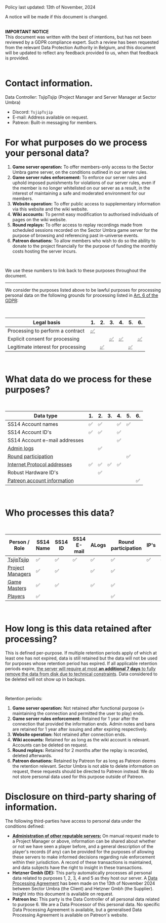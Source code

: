 Policy last updated: 13th of November, 2024

A notice will be made if this document is changed.

<br>

<div class="warn"><strong>IMPORTANT NOTICE</strong><br>This document was written with the best of intentions, but has not been reviewed by a GDPR compliance expert. Such a review has been requested from the relevant Data Protection Authority in Belgium, and this document will be updated to reflect any feedback provided to us, when that feedback is provided.</div>

<br>

# Contact information.

Data Controller: TsjipTsjip (Project Manager and Server Manager at Sector Umbra)
- Discord: `TsjipTsjip`
- E-mail: Address available on request.
- Patreon: Built-in messaging for members.

# For what purposes do we process your personal data?

1. **Game server operation:** To offer members-only access to the Sector Umbra game server, on the conditions outlined in our server rules.
2. **Game server rules enforcement:** To enforce our server rules and uphold imposed punishments for violations of our server rules, even if the member is no longer whitelisted on our server as a result, in the interest of maintaining a safe and moderated environment for our members.
3. **Website operation:** To offer public access to supplementary information via this website and the wiki website.
4. **Wiki accounts:** To permit easy modification to authorised individuals of pages on the wiki website.
5. **Round replays:** To offer access to replay recordings made from scheduled sessions recorded on the Sector Umbra game server for the purpose of browsing and referencing past in-universe events.
6. **Patreon donations:** To allow members who wish to do so the ability to donate to the project financially for the purpose of funding the monthly costs hosting the server incurs.

<br>

We use these numbers to link back to these purposes throughout the document.

---

We consider the purposes listed above to be lawful purposes for processing personal data on the following grounds for processing listed in [Art. 6 of the GDPR](https://eur-lex.europa.eu/legal-content/EN/TXT/?uri=CELEX%3A02016R0679-20160504&qid=1532348683434):

<br>

| **Legal basis** | **1.** | **2.** | **3.** | **4.** | **5.** | **6.** |
|-----------------|--------|--------|--------|--------|--------|--------|
| <div class="left">Processing to perform a contract</div> | <abbr title="The contract is formed by the requirement to explicitly agree to our server's rules before being able to play, in return for being offered access to a safe and moderated environment to play.">✅</abbr> | | | | | |
| <div class="left">Explicit consent for processing</div> | | | <abbr title="Explicit consent is given by you navigating to this site.">✅</abbr> | <abbr title="Explicit consent is given by you logging in, and permitting the SS14 authentication server to provide access to the required personal data to create a mirror account on the Wiki.">✅</abbr> | | <abbr title="Explicit consent is given by you choosing to become a donator for our server.">✅</abbr> |
| <div class="left">Legitimate interest for processing</div> | | <abbr title="It is in the legitimate interest of the server and its players that problematic players are removed.">✅</abbr> | | | <abbr title="We consider the ability to look back on past events and obtain a bigger picture than what would be gained through the perspective of a player's character to be in the legitimate interest of the players.">✅</abbr> | |

<br>

# What data do we process for these purposes?

<br>

| **Data type** | **1.** | **2.** | **3.** | **4.** | **5.** | **6.** |
|---------------|--------|--------|--------|--------|--------|--------|
| <div class="left">SS14 Account names</div> | ✅ | ✅ | | ✅ | ✅ | |
| <div class="left">SS14 Account ID's</div> | ✅ | ✅ | | ✅ | | |
| <div class="left">SS14 Account e-mail addresses</div> | | | | ✅ | | |
| <div class="left"><abbr title="An automatically generated logs system by the SS14 codebase, for the purpose of allowing admins to investigate rulebreaking behavior.">Admin logs</abbr></div> | | ✅ | | | | |
| <div class="left"><abbr title="Essentially a limited version of admin logs, showing only whether or not you did or did not participate in a SCHEDULED round.">Round participation</abbr></div> | | <abbr title="Not directly used, but indirectly processed as Admin Logs."></abbr>| | | ✅ | |
| <div class="left"><abbr title="Includes both IPv4 and IPv6 addresses used when connecting to our services.">Internet Protocol addresses</abbr></div> | ✅ | ✅ | ✅ | ✅ | | |
| <div class="left">Robust Hardware ID's</div> | | ✅ | | | | | |
| <div class="left"><abbr title="Includes account name, e-mail address, linked discord account, payment history and payment currency">Patreon account information</abbr></div> | | | | | | ✅ |

<br>

# Who processes this data?

<br>

| **Person / Role** | **SS14 Name** | **SS14 ID** | **SS14 E-mail** | **ALogs** | **Round participation** | **IP's** | **HWID's** | **Patreon info** |
|-------------------|--------|--------|--------|--------|--------|--------|--------|--------|
| <div class="left"><abbr title="This is the server host, and for this reason they have access to all processed information at all times.">TsjipTsjip</abbr></div> | ✅ | ✅ | ✅ | ✅ | ✅ | ✅ | ✅ | ✅ |
| <div class="left"><abbr title="Access is available at any time.">Project Managers</abbr></div> | ✅ | ✅ | | ✅ | ✅ | | | |
| <div class="left"><abbr title="Includes Trial Game Masters. Access is only available while the GM is connected to the server.">Game Masters</abbr></div> | ✅ | ✅ | | ✅ | ✅ | | | |
| <div class="left"><abbr title="Only while making use of the server and only with relation to data subjects actively connected. In the case of historical data (replays), only when this condition would have been true at the time.">Players</abbr></div> | ✅ | <abbr title="While no direct access is given, an accurate and current SS14 name can be uniquely related to an SS14 ID by means of querying the authentication server not operated by Sector Umbra."></abbr> | | | ✅ | | | |

<br>

# How long is this data retained after processing?

This is defined per-purpose. If multiple retention periods apply of which at least one has not expired, data is still retained but the data will not be used for purposes whose retention period has expired. If all applicable retention periods expire, <abbr title="Depending on the type of data stored, scanning and removal of this data is expensive, and is only done every week.">the server will require at most **an additional 7 days** to fully remove the data from disk due to technical constraints</abbr>. Data considered to be deleted will not show up in backups.

<br>

Retention periods:

1. **Game server operation:** Not retained after functional purpose (= maintaining the connection and permitted the user to play) ends.
2. **Game server rules enforcement:** Retained for 1 year after the connection that provided the information ends. Admin notes and bans are retained for 1 year after issuing and after expiring respectively.
3. **Website operation:** Not retained after connection ends.
4. **Wiki accounts:** Retained for as long as the wiki account is relevant. Accounts can be deleted on request.
5. **Round replays:** Retained for 2 months after the replay is recorded, deleted afterwards.
6. **Patreon donations:** Retained by Patreon for as long as Patreon deems the retention relevant. Sector Umbra is not able to delete information on request, these requests should be directed to Patreon instead. We do not store personal data used for this purpose outside of Patreon.

# Disclosure on third-party sharing of information.

The following third-parties have access to personal data under the conditions defined:

- <abbr title="Currently, the following servers are considered reputable: RMC-14, Delta-V, Cosmatic Drift, Harmony, Suspicion on Space Station">**Administration of other reputable servers:**</abbr> On manual request made to a Project Manager or above, information can be shared about whether or not we have seen a player before, and a general description of the player's records (if any) can be provided for the purposes of allowing these servers to make informed decisions regarding rule enforcement within their jurisdiction. A record of these transactions is maintained, and data subjects have the right to insight in these transactions.
- **Hetzner Gmbh (DE):** This party automatically processes all personal data related to purposes 1, 2, 3, 4 and 5 as they host our server. A <abbr title="A Data Processing Agreement is a formal contract between two parties that allows a Data Controller to supply data to a third-party Data Processor for processing based on a business need or necessity. The Data Processor must inform the Data Controller of a data breach that happened on their behalf.">Data Processing Agreement</abbr> has been made on the 13th of November 2024 between Sector Umbra (the Client) and Hetzner Gmbh (the Supplier). Insight into this document is available on request.
- **Patreon Inc:** This party is the Data Controller of all personal data related to purpose 6. We are a Data Processor of this personal data. No specific Data Processing Agreement is available, but a generalised Data Processing Agreement is available on Patreon's website.
